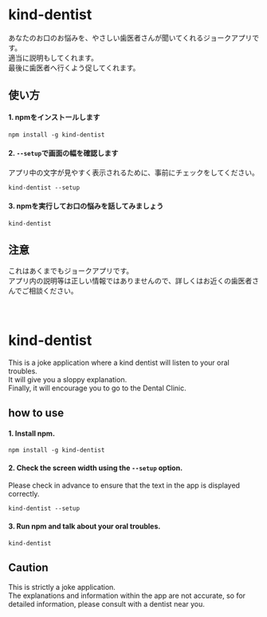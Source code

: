 # kind-dentist


あなたのお口のお悩みを、やさしい歯医者さんが聞いてくれるジョークアプリです。<br>
適当に説明もしてくれます。<br>
最後に歯医者へ行くよう促してくれます。<br>


## 使い方

#### 1. npmをインストールします


```
npm install -g kind-dentist
```


#### 2. `--setup`で画面の幅を確認します


アプリ中の文字が見やすく表示されるために、事前にチェックをしてください。

```
kind-dentist --setup
```


#### 3. npmを実行してお口の悩みを話してみましょう


```
kind-dentist
```


## 注意


これはあくまでもジョークアプリです。<br>
アプリ内の説明等は正しい情報ではありませんので、詳しくはお近くの歯医者さんでご相談ください。<br>
<br><br>


# kind-dentist


This is a joke application where a kind dentist will listen to your oral troubles.<br>
It will give you a sloppy explanation.<br>
Finally, it will encourage you to go to the Dental Clinic.<br>


## how to use

#### 1. Install npm.


```
npm install -g kind-dentist
```


#### 2. Check the screen width using the `--setup` option.


Please check in advance to ensure that the text in the app is displayed correctly.

```
kind-dentist --setup
```


#### 3. Run npm and talk about your oral troubles.


```
kind-dentist
```


## Caution


This is strictly a joke application.<br>
The explanations and information within the app are not accurate, so for detailed information, please consult with a dentist near you.<br>
<br>

